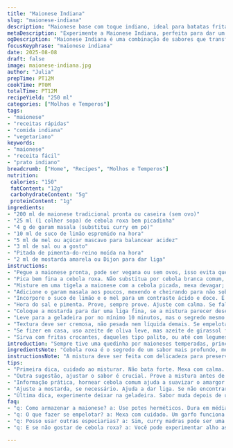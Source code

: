 ```yaml
---
title: "Maionese Indiana"
slug: "maionese-indiana"
description: "Maionese base com toque indiano, ideal para batatas fritas, sanduíches e legumes crus. Troque cebola verde por cebolinha comum e curry powder por garam masala. Ajustes nos temperos para sabor mais equilibrado e textura cremosa sem ovos, lactose ou glúten. Receita fácil, rápida, com dicas para evitar segredo seco ou empelotado. Ótima alternativa para intensificar sabor direto da Índia com ingredientes simples que qualquer cozinha brasileira tem à mão."
metaDescription: "Experimente a Maionese Indiana, perfeita para dar um toque especial a batatas fritas e sanduíches com sabores exóticos e equilibrados."
ogDescription: "Maionese Indiana é uma combinação de sabores que transforma petiscos comuns em experiências memoráveis. Aprenda a fazer."
focusKeyphrase: "maionese indiana"
date: 2025-08-08
draft: false
image: maionese-indiana.jpg
author: "Julia"
prepTime: PT12M
cookTime: PT0M
totalTime: PT12M
recipeYield: "250 ml"
categories: ["Molhos e Temperos"]
tags:
- "maionese"
- "receitas rápidas"
- "comida indiana"
- "vegetariano"
keywords:
- "maionese"
- "receita fácil"
- "prato indiano"
breadcrumb: ["Home", "Recipes", "Molhos e Temperos"]
nutrition: 
 calories: "150"
 fatContent: "12g"
 carbohydrateContent: "5g"
 proteinContent: "1g"
ingredients:
- "200 ml de maionese tradicional pronta ou caseira (sem ovo)"
- "25 ml (1 colher sopa) de cebola roxa bem picadinha"
- "4 g de garam masala (substitui curry em pó)"
- "10 ml de suco de limão espremido na hora"
- "5 ml de mel ou açúcar mascavo para balancear acidez"
- "3 ml de sal ou a gosto"
- "Pitada de pimenta-do-reino moída na hora"
- "2 ml de mostarda amarela ou Dijon para dar liga"
instructions:
- "Pegue a maionese pronta, pode ser vegana ou sem ovos, isso evita quebra na emulsão e facilita o processo."
- "Pica bem fina a cebola roxa. Não substitua por cebola branca comum, roxa tem doçura e menos ardência, evita aquelas surpresas na boca."
- "Misture em uma tigela a maionese com a cebola picada, mexa devagar; nada de bater forte ou emulsifica errado — vai ficar meio líquido de primeira."
- "Adicione o garam masala aos poucos, mexendo e cheirando para não sobrecarregar. Garam dá aquele aroma diferente; muito pode virar confusão."
- "Incorpore o suco de limão e o mel para um contraste ácido e doce. É o toque que corta a gordura da maionese e realça os temperos, sem deixar gosto azedo."
- "Hora do sal e pimenta. Prove, sempre prove. Ajuste com calma. Se faltar sabor, pimentinha pode mudar tudo, mas vai devagar."
- "Coloque a mostarda para dar uma liga fina, se a mistura parecer desequilibrada. Ajuda a textura e evita que separe com o tempo."
- "Leve para a geladeira por no mínimo 10 minutos, mas o segredo mesmo é sentir o sabor do dia seguinte, aí fica impregnado, mais complexo."
- "Textura deve ser cremosa, não pesada nem líquida demais. Se empelotar, mexa com um garfo para desfazer os nódulos e aplique uma colher de óleo aos poucos para ajustar."
- "Se fizer em casa, uso azeite de oliva leve, mas azeite de girassol funciona; evita sabores muito fortes que destoam do garam masala."
- "Sirva com fritas crocantes, daqueles tipo palito, ou até com legumes crus. No sanduíche de frango, quebra o tradicional e dá personalidade, tudo a ver com comidinhas de boteco e lanches de rua brasileiros."
introduction: "Sempre tive uma quedinha por maioneses temperadas, principalmente quando quero algo rápido que haja mais que cheiro e gordura. A ideia de colocar especiarias indianas veio depois de umas viagens, cheiros intensos, aromas de especiarias e aquela sensação vibrante de comida quente. Esta maionese, sem ovos e com toque do garam masala, virou hábito aqui de casa para incrementar sanduíches e petiscos. O equilíbrio entre acidez e doçura é crucial, descobri isso na tentativa frustrada de maionese pura com curry. Se for usar cebola comum, passar no fogo para tirar o amargor ajuda, mas nada igual roxa fresca. Faço sempre em potinhos pequenos, dura uns 3 dias, perfeito para ficar com sabor fresco e não correr riscos."
ingredientsNote: "Cebola roxa é o segredo de um sabor mais profundo, menos agressivo que a verde tradicional. Garam masala oferece um sabor mais rico e complexo que o curry simples. Você pode trocar garam masala por curry madras, mais picante e menos terroso, se quiser o calor. Evite usar maionese industrial comum muito gordurosa, prefira versões caseiras ou veganas para melhor incorporação dos temperos. O toque cítrico do limão equilibra a maionese e ajuda a preservar, além de realçar especiarias. Use mel para amaciar o azedo, o açúcar mascavo também serve para um toque mais caramelizado. Se não tiver mostarda, pode usar um pouquinho de óleo para ligar ao mexer, mas fica menos estável. Ajuste o sal com calma, sobriedade evita que ele  mate o perfume do garam masala."
instructionsNote: "A mistura deve ser feita com delicadeza para preservar textura e evitar que fique aguada. Fui aprendendo que mexer demais é perigoso, uma mexida lenta com colher é melhor. Provando no meio do processo, consegui ajustar níveis de especiarias. O descanso na geladeira traz o milagre do sabor, quando os aromas se fundem. Em ocasiões apressadas, uso bateria rápida em fouet, mas o sabor fica menos profundo. Evite usar temperos diretamente na maionese quente, pode talhar. Se formar grumos, mexa calmamente ou acrescente um pouco de óleo em fio para ajustar. Armazeno sempre em potes limpos e herméticos para prevenir contaminação. Experimente em sanduíches de frango grelhado com pão francês crocante, sabor explode – um passe livre para lanches com personalidade."
tips:
- "Primeira dica, cuidado ao misturar. Não bata forte. Mexa com calma. Isso evita que a maionese fique aguada. Aroma da cebola roxa é mais suave. Garam masala dá aquele toque especial. Use com moderação."
- "Outra sugestão, ajustar o sabor é crucial. Prove a mistura antes de servir. Limão e mel são essenciais. Eles cortam a gordura. Isso deixa tudo mais equilibrado. Se faltar sal, adicione com parcimônia."
- "Informação prática, hornear cebola comum ajuda a suavizar o amargor. Pode substituir cebola roxa se não tiver. Mas roxa é melhor. Textura exclusiva. Isso faz diferença na maionese."
- "Ajuste a mostarda, se necessário. Ajuda a dar liga. Se não encontrar, um fio de óleo pode funcionar. Mas fica diferente. O ideal sempre é procurar a mostarda."
- "Última dica, experimente deixar na geladeira. Sabor muda depois de um tempo. Os aromas se misturam. Fica melhor no dia seguinte. Isso é um truque que aprendi ao longo da experiência."
faq:
- "q: Como armazenar a maionese? a: Use potes herméticos. Dura em média três dias. Mas sempre verifique o cheiro. Caso esteja ruim, jogue fora. Cuidados são essenciais na cozinha."
- "q: O que fazer se empelotar? a: Mexa com cuidado. Um garfo funciona bem. Se não resolver, um fio de óleo pode ajudar. Isso uniformiza a textura. Não bata, prefira movimento suave."
- "q: Posso usar outras especiarias? a: Sim, curry madras pode ser uma opção. Mais picante. Mas garam masala é melhor. Sabor é mais complexo. As especiarias fazem a diferença."
- "q: E se não gostar de cebola roxa? a: Você pode experimentar alho assado. Mas o sabor fica diferente. Sempre bom ajustar ao seu gosto. Experimentar é parte do processo."

---
```

